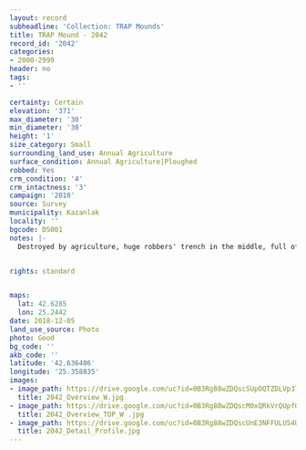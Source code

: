 ```yaml
---
layout: record
subheadline: 'Collection: TRAP Mounds'
title: TRAP Mound - 2042
record_id: '2042'
categories:
- 2000-2999
header: no
tags:
- ''

certainty: Certain
elevation: '371'
max_diameter: '30'
min_diameter: '30'
height: '1'
size_category: Small
surrounding_land_use: Annual Agriculture
surface_condition: Annual Agriculture|Ploughed
robbed: Yes
crm_condition: '4'
crm_intactness: '3'
campaign: '2010'
source: Survey
municipality: Kazanlak
locality: ''
bgcode: DS001
notes: |-
  Destroyed by agriculture, huge robbers' trench in the middle, full of water, going to the bedrock.


rights: standard


maps:
  lat: 42.6285
  lon: 25.2442
date: 2018-12-05
land_use_source: Photo
photo: Good
bg_code: ''
akb_code: ''
latitude: '42.636486'
longitude: '25.358835'
images:
- image_path: https://drive.google.com/uc?id=0B3Rg88wZDQscSUpOQTZDLVp3T1k
  title: 2042_Overview_W.jpg
- image_path: https://drive.google.com/uc?id=0B3Rg88wZDQscM0xQRkVrQUpfOUU
  title: 2042_Overview_TOP_W .jpg
- image_path: https://drive.google.com/uc?id=0B3Rg88wZDQscUnE3NFFULU54UEk
  title: 2042_Detail_Profile.jpg
---
```

